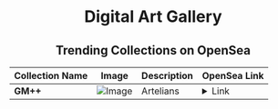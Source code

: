 <div align="center">

# Digital Art Gallery

## Trending Collections on OpenSea

| Collection Name                       | Image                                                                                     | Description                       | OpenSea Link                                                                                          |
|---------------------------------------|-------------------------------------------------------------------------------------------|-----------------------------------|--------------------------------------------------------------------------------------------------------|
| **GM++** | ![Image](https://i.seadn.io/s/raw/files/ef58d0f6eee4c870c6bba041d097428e.png?w=500&auto=format?w=200&auto=format) | Artelians | <details><summary>Link</summary>[GM++](https://opensea.io/collection/gm-669)</details> |

</div>